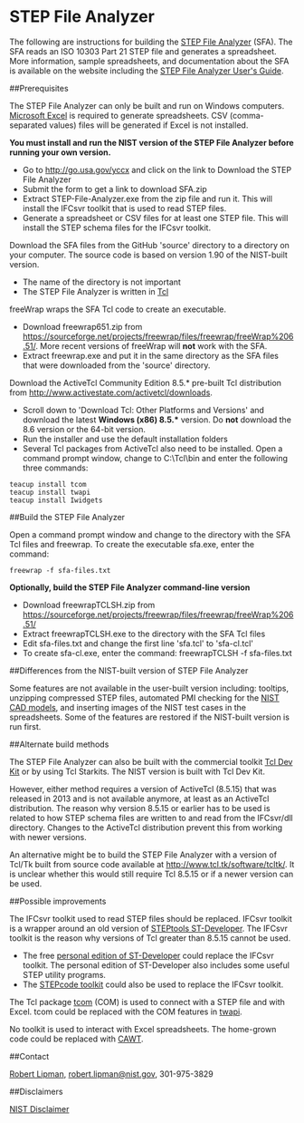 # STEP File Analyzer

The following are instructions for building the [STEP File Analyzer](http://go.usa.gov/yccx) (SFA).  The SFA reads an ISO 10303 Part 21 STEP file and generates a spreadsheet.  More information, sample spreadsheets, and documentation about the SFA is available on the website including the [STEP File Analyzer User's Guide](http://dx.doi.org/10.6028/NIST.IR.8122).

##Prerequisites

The STEP File Analyzer can only be built and run on Windows computers.  [Microsoft Excel](https://products.office.com/excel) is required to generate spreadsheets.  CSV (comma-separated values) files will be generated if Excel is not installed.  

**You must install and run the NIST version of the STEP File Analyzer before running your own version.**

- Go to <http://go.usa.gov/yccx> and click on the link to Download the STEP File Analyzer
- Submit the form to get a link to download SFA.zip
- Extract STEP-File-Analyzer.exe from the zip file and run it.  This will install the IFCsvr toolkit that is used to read STEP files.
- Generate a spreadsheet or CSV files for at least one STEP file.  This will install the STEP schema files for the IFCsvr toolkit.  

Download the SFA files from the GitHub 'source' directory to a directory on your computer.  The source code is based on version 1.90 of the NIST-built version.

- The name of the directory is not important
- The STEP File Analyzer is written in [Tcl](https://www.tcl.tk/)

freeWrap wraps the SFA Tcl code to create an executable.

- Download freewrap651.zip from <https://sourceforge.net/projects/freewrap/files/freewrap/freeWrap%206.51/>.  More recent versions of freeWrap will **not** work with the SFA.
- Extract freewrap.exe and put it in the same directory as the SFA files that were downloaded from the 'source' directory.

Download the ActiveTcl Community Edition 8.5.\* pre-built Tcl distribution from <http://www.activestate.com/activetcl/downloads>.

- Scroll down to 'Download Tcl: Other Platforms and Versions' and download the latest **Windows (x86) 8.5.\*** version.  Do **not** download the 8.6 version or the 64-bit version.
- Run the installer and use the default installation folders
- Several Tcl packages from ActiveTcl also need to be installed.  Open a command prompt window, change to C:\\Tcl\\bin and enter the following three commands:

```
teacup install tcom
teacup install twapi
teacup install Iwidgets
```

##Build the STEP File Analyzer

Open a command prompt window and change to the directory with the SFA Tcl files and freewrap.  To create the executable sfa.exe, enter the command:

```
freewrap -f sfa-files.txt
```

**Optionally, build the STEP File Analyzer command-line version**

- Download freewrapTCLSH.zip from <https://sourceforge.net/projects/freewrap/files/freewrap/freeWrap%206.51/>
- Extract freewrapTCLSH.exe to the directory with the SFA Tcl files
- Edit sfa-files.txt and change the first line 'sfa.tcl' to 'sfa-cl.tcl'
- To create sfa-cl.exe, enter the command: freewrapTCLSH -f sfa-files.txt

##Differences from the NIST-built version of STEP File Analyzer

Some features are not available in the user-built version including: tooltips, unzipping compressed STEP files, automated PMI checking for the [NIST CAD models](<http://go.usa.gov/mGVm>), and inserting images of the NIST test cases in the spreadsheets.  Some of the features are restored if the NIST-built version is run first.

##Alternate build methods

The STEP File Analyzer can also be built with the commercial toolkit [Tcl Dev Kit](<http://www.activestate.com/tcl-dev-kit>) or by using Tcl Starkits.  The NIST version is built with Tcl Dev Kit.

However, either method requires a version of ActiveTcl (8.5.15) that was released in 2013 and is not available anymore, at least as an ActiveTcl distribution.  The reason why version 8.5.15 or earlier has to be used is related to how STEP schema files are written to and read from the IFCsvr/dll directory.  Changes to the ActiveTcl distribution prevent this from working with newer versions.

An alternative might be to build the STEP File Analyzer with a version of Tcl/Tk built from source code available at <http://www.tcl.tk/software/tcltk/>.  It is unclear whether this would still require Tcl 8.5.15 or if a newer version can be used.

##Possible improvements

The IFCsvr toolkit used to read STEP files should be replaced.  IFCsvr toolkit is a wrapper around an old version of [STEPtools ST-Developer](http://www.steptools.com/products/stdev/).  The IFCsvr toolkit is the reason why versions of Tcl greater than 8.5.15 cannot be used.

- The free [personal edition of ST-Developer](http://www.steptools.com/products/stdev/personal.html) could replace the IFCsvr toolkit.  The personal edition of ST-Developer also includes some useful STEP utility programs.
- The [STEPcode toolkit](http://stepcode.org/) could also be used to replace the IFCsvr toolkit.

The Tcl package [tcom](http://wiki.tcl.tk/1821) (COM) is used to connect with a STEP file and with Excel.  tcom could be replaced with the COM features in [twapi](http://twapi.magicsplat.com/).

No toolkit is used to interact with Excel spreadsheets.  The home-grown code could be replaced with [CAWT](http://www.posoft.de/html/extCawt.html).

##Contact

[Robert Lipman](https://www.nist.gov/people/robert-r-lipman), <robert.lipman@nist.gov>, 301-975-3829

##Disclaimers

[NIST Disclaimer](http://www.nist.gov/public_affairs/disclaimer.cfm)

